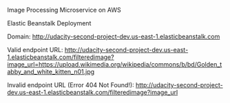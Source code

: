 Image Processing Microservice on AWS

Elastic Beanstalk Deployment

Domain: http://udacity-second-project-dev.us-east-1.elasticbeanstalk.com

Valid endpoint URL: http://udacity-second-project-dev.us-east-1.elasticbeanstalk.com/filteredimage?image_url=https://upload.wikimedia.org/wikipedia/commons/b/bd/Golden_tabby_and_white_kitten_n01.jpg

Invalid endpoint URL (Error 404 Not Found!): http://udacity-second-project-dev.us-east-1.elasticbeanstalk.com/filteredimage?image_url 